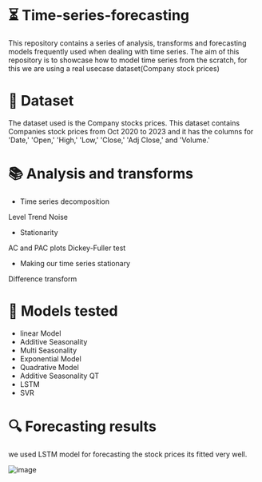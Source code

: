 # ⏳ Time-series-forecasting

This repository contains a series of analysis, transforms and forecasting models frequently used when dealing with time series. The aim of this repository is to showcase how to model time series from the scratch, for this we are using a real usecase dataset(Company stock prices)

# 📂 Dataset
The dataset used is the Company stocks prices. This dataset contains Companies stock prices from Oct 2020 to 2023 and it has the columns for 'Date,' 'Open,' 'High,' 'Low,' 'Close,' 'Adj Close,' and 'Volume.'   

# 📚 Analysis and transforms

* Time series decomposition
  
Level
Trend
Noise

* Stationarity

AC and PAC plots
Dickey-Fuller test

* Making our time series stationary

Difference transform

# 📐 Models tested

* linear Model
* Additive Seasonality
* Multi Seasonality
* Exponential Model
* Quadrative Model
* Additive Seasonality QT
* LSTM
* SVR

# 🔍 Forecasting results
we used LSTM model for forecasting the stock prices its fitted very well.

![image](https://github.com/Niro105/Project--Time-series-forecasting/assets/126443419/acc1f115-29fb-4e48-9a14-ca84cca208bc)










